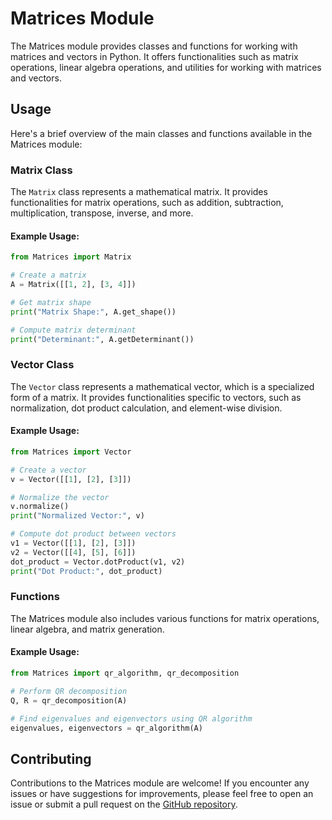 # Matrices Module

The Matrices module provides classes and functions for working with matrices and vectors in Python. It offers functionalities such as matrix operations, linear algebra operations, and utilities for working with matrices and vectors.


## Usage
Here's a brief overview of the main classes and functions available in the Matrices module:

### Matrix Class

The `Matrix` class represents a mathematical matrix. It provides functionalities for matrix operations, such as addition, subtraction, multiplication, transpose, inverse, and more.

#### Example Usage:

```python
from Matrices import Matrix

# Create a matrix
A = Matrix([[1, 2], [3, 4]])

# Get matrix shape
print("Matrix Shape:", A.get_shape())

# Compute matrix determinant
print("Determinant:", A.getDeterminant())
```

### Vector Class

The `Vector` class represents a mathematical vector, which is a specialized form of a matrix. It provides functionalities specific to vectors, such as normalization, dot product calculation, and element-wise division.

#### Example Usage:

```python
from Matrices import Vector

# Create a vector
v = Vector([[1], [2], [3]])

# Normalize the vector
v.normalize()
print("Normalized Vector:", v)

# Compute dot product between vectors
v1 = Vector([[1], [2], [3]])
v2 = Vector([[4], [5], [6]])
dot_product = Vector.dotProduct(v1, v2)
print("Dot Product:", dot_product)
```

### Functions

The Matrices module also includes various functions for matrix operations, linear algebra, and matrix generation.

#### Example Usage:

```python
from Matrices import qr_algorithm, qr_decomposition

# Perform QR decomposition
Q, R = qr_decomposition(A)

# Find eigenvalues and eigenvectors using QR algorithm
eigenvalues, eigenvectors = qr_algorithm(A)
```

## Contributing

Contributions to the Matrices module are welcome! If you encounter any issues or have suggestions for improvements, please feel free to open an issue or submit a pull request on the [GitHub repository](https://github.com/ArthurrMrv/MatrixS2.git).
